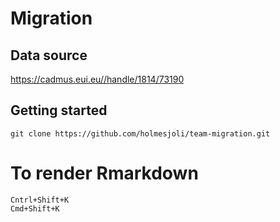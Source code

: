 # Migration

## Data source

https://cadmus.eui.eu//handle/1814/73190

## Getting started

```
git clone https://github.com/holmesjoli/team-migration.git
```

# To render Rmarkdown

```
Cntrl+Shift+K
Cmd+Shift+K
```
